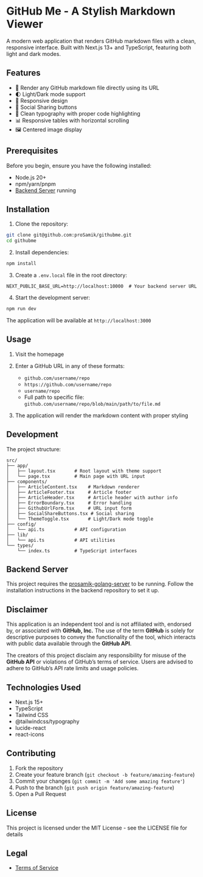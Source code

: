 # GitHub Me - A Stylish Markdown Viewer

A modern web application that renders GitHub markdown files with a clean, responsive interface. Built with Next.js 13+ and TypeScript, featuring both light and dark modes.

## Features

- 🎯 Render any GitHub markdown file directly using its URL
- 🌓 Light/Dark mode support
- 📱 Responsive design
- 🔗 Social Sharing buttons
- 📝 Clean typography with proper code highlighting
- 📊 Responsive tables with horizontal scrolling
- 🖼️ Centered image display

## Prerequisites

Before you begin, ensure you have the following installed:
- Node.js 20+
- npm/yarn/pnpm
- [Backend Server](https://github.com/proSamik/prosamik-golang-server) running

## Installation

1. Clone the repository:
```bash
git clone git@github.com:proSamik/githubme.git
cd githubme
```

2. Install dependencies:
```bash
npm install
```

3. Create a `.env.local` file in the root directory:
```env
NEXT_PUBLIC_BASE_URL=http://localhost:10000  # Your backend server URL
```

4. Start the development server:
```bash
npm run dev
```

The application will be available at `http://localhost:3000`

## Usage

1. Visit the homepage
2. Enter a GitHub URL in any of these formats:
   - `github.com/username/repo`
   - `https://github.com/username/repo`
   - `username/repo`
   - Full path to specific file: `github.com/username/repo/blob/main/path/to/file.md`

3. The application will render the markdown content with proper styling

## Development

The project structure:
```
src/
├── app/
│   ├── layout.tsx       # Root layout with theme support
│   └── page.tsx         # Main page with URL input
├── components/
│   ├── ArticleContent.tsx    # Markdown renderer
│   ├── ArticleFooter.tsx     # Article footer
│   ├── ArticleHeader.tsx     # Article header with author info
│   ├── ErrorBoundary.tsx     # Error handling
│   ├── GithubUrlForm.tsx     # URL input form
│   ├── SocialShareButtons.tsx # Social sharing
│   └── ThemeToggle.tsx       # Light/Dark mode toggle
├── config/
│   └── api.ts           # API configuration
├── lib/
│   └── api.ts           # API utilities
└── types/
    └── index.ts         # TypeScript interfaces
```

## Backend Server

This project requires the [prosamik-golang-server](https://github.com/proSamik/prosamik-golang-server) to be running. Follow the installation instructions in the backend repository to set it up.

## Disclaimer

This application is an independent tool and is not affiliated with, endorsed by, or associated with **GitHub, Inc.** The use of the term **GitHub** is solely for descriptive purposes to convey the functionality of the tool, which interacts with public data available through the **GitHub API**.

The creators of this project disclaim any responsibility for misuse of the **GitHub API** or violations of GitHub’s terms of service. Users are advised to adhere to GitHub’s API rate limits and usage policies.

## Technologies Used

- Next.js 15+
- TypeScript
- Tailwind CSS
- @tailwindcss/typography
- lucide-react
- react-icons

## Contributing

1. Fork the repository
2. Create your feature branch (`git checkout -b feature/amazing-feature`)
3. Commit your changes (`git commit -m 'Add some amazing feature'`)
4. Push to the branch (`git push origin feature/amazing-feature`)
5. Open a Pull Request

## License

This project is licensed under the MIT License - see the LICENSE file for details

## Legal

- [Terms of Service](./terms-of-service.md)
